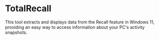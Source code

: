 # TotalRecall
 This tool extracts and displays data from the Recall feature in Windows 11, providing an easy way to access information about your PC's activity snapshots.
